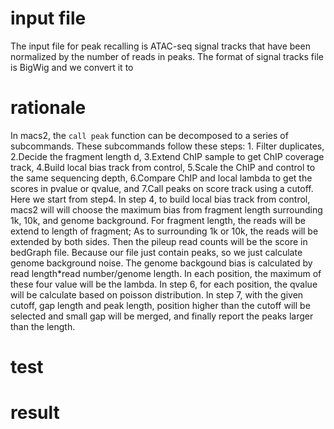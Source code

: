 # input file
The input file for peak recalling is ATAC-seq signal tracks that have been normalized by the number of reads in peaks. The format of signal tracks file is BigWig and we convert it to 
# rationale
In macs2, the `call peak` function can be decomposed to a series of subcommands. These subcommands follow these steps: 1. Filter duplicates, 2.Decide the fragment length d, 3.Extend ChIP sample to get ChIP coverage track, 4.Build local bias track from control, 5.Scale the ChIP and control to the same sequencing depth, 6.Compare ChIP and local lambda to get the scores in pvalue or qvalue, and 7.Call peaks on score track using a cutoff. Here we start from step4.
In step 4, to build local bias track from control, macs2 will will choose the maximum bias from fragment length surrounding 1k, 10k, and genome background. For fragment length, the reads will be extend to length of fragment; As to surrounding 1k or 10k, the reads will be extended by both sides. Then the pileup read counts will be the score in bedGraph file. Because our file just contain peaks, so we just calculate genome background noise. The genome backgound bias is calculated by read length*read number/genome length. In each position, the maximum of these four value will be the lambda. In step 6, for each position, the qvalue will be calculate based on poisson distribution. In step 7, with the given cutoff, gap length and peak length, position higher than the cutoff will be selected and small gap will be merged, and finally report the peaks larger than the length.  
# test
# result
<!--stackedit_data:
eyJoaXN0b3J5IjpbMjA3MjY0MjE0MSwxMjkwNjY5NDczLDc5Mj
YzMTU0OSwtMTI0OTA3MDg4OCw2MDIwOTEzNCwtMTM0NzM4ODI1
MiwtMTMzMTMwMzIzNywtMzk5NjQ2NjU1LC0xNjc5Njc5MjgxXX
0=
-->